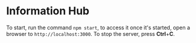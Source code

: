 # Information Hub

To start, run the command `npm start`,
to access it once it's started, open a browser to `http://localhost:3000`. To stop the server, press **Ctrl**+**C**.
